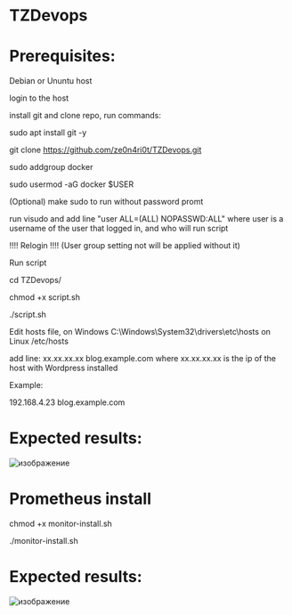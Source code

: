 # TZDevops

# Prerequisites: 
Debian or Ununtu host

login to the host

install git and clone repo, run commands:

sudo apt install git -y

git clone https://github.com/ze0n4ri0t/TZDevops.git

sudo addgroup docker

sudo usermod -aG docker $USER

(Optional) make sudo to run without password promt

run visudo and add line "user    ALL=(ALL) NOPASSWD:ALL" where user is a username of the user that logged in, and who will run script

!!!! Relogin !!!! (User group setting not will be applied without it)

Run script 

cd TZDevops/

chmod +x script.sh

./script.sh

Edit hosts file, on Windows C:\Windows\System32\drivers\etc\hosts on Linux /etc/hosts

add line: xx.xx.xx.xx blog.example.com where xx.xx.xx.xx is the ip of the host with Wordpress installed

Example:

192.168.4.23	blog.example.com

# Expected results:
![изображение](https://github.com/ze0n4ri0t/TZDevops/assets/24235399/1e5e9856-dde4-4bab-ba5f-1cdbc55ab016)


# Prometheus install
chmod +x monitor-install.sh

./monitor-install.sh

# Expected results:

![изображение](https://github.com/ze0n4ri0t/TZDevops/assets/24235399/b2959374-cfeb-4d18-9b6c-d69d748e0b37)


